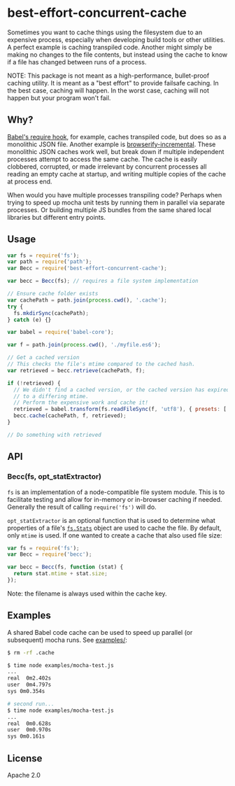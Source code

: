best-effort-concurrent-cache
============================

Sometimes you want to cache things using the filesystem due to an expensive process, especially when developing build tools or other utilities. A perfect example is caching transpiled code. Another might simply be making no changes to the file contents, but instead using the cache to know if a file has changed between runs of a process.

NOTE: This package is not meant as a high-performance, bullet-proof caching utility. It is meant as a "best effort" to provide failsafe caching. In the best case, caching will happen. In the worst case, caching will not happen but your program won't fail.

Why?
----

[Babel's require hook](https://babeljs.io/docs/usage/require/#environment-variables), for example, caches transpiled code, but does so as a monolithic JSON file. Another example is [browserify-incremental](https://www.npmjs.com/package/browserify-incremental). These monolithic JSON caches work well, but break down if multiple independent processes attempt to access the same cache. The cache is easily clobbered, corrupted, or made irrelevant by concurrent processes all reading an empty cache at startup, and writing multiple copies of the cache at process end.

When would you have multiple processes transpiling code? Perhaps when trying to speed up mocha unit tests by running them in parallel via separate processes. Or building multiple JS bundles from the same shared local libraries but different entry points.

Usage
-----

```js
var fs = require('fs');
var path = require('path');
var Becc = require('best-effort-concurrent-cache');

var becc = Becc(fs); // requires a file system implementation

// Ensure cache folder exists
var cachePath = path.join(process.cwd(), '.cache');
try {
  fs.mkdirSync(cachePath);
} catch (e) {}

var babel = require('babel-core');

var f = path.join(process.cwd(), './myfile.es6');

// Get a cached version
// This checks the file's mtime compared to the cached hash.
var retrieved = becc.retrieve(cachePath, f);

if (!retrieved) {
  // We didn't find a cached version, or the cached version has expired due
  // to a differing mtime.
  // Perform the expensive work and cache it!
  retrieved = babel.transform(fs.readFileSync(f, 'utf8'), { presets: ['es2015'] }).code;
  becc.cache(cachePath, f, retrieved);
}

// Do something with retrieved
```

API
---

### Becc(fs, opt_statExtractor)

`fs` is an implementation of a node-compatible file system module. This is to facilitate testing and allow for in-memory or in-browser caching if needed. Generally the result of calling `require('fs')` will do.

`opt_statExtractor` is an optional function that is used to determine what properties of a file's [`fs.Stats`](https://nodejs.org/api/fs.html#fs_class_fs_stats) object are used to cache the file. By default, only `mtime` is used. If one wanted to create a cache that also used file size:

```js
var fs = require('fs');
var Becc = require('becc');

var becc = Becc(fs, function (stat) {
  return stat.mtime + stat.size;
});
```

Note: the filename is always used within the cache key.

Examples
--------

A shared Babel code cache can be used to speed up parallel (or subsequent) mocha runs. See [examples/](examples/):

```sh
$ rm -rf .cache

$ time node examples/mocha-test.js
...
real  0m2.402s
user  0m4.797s
sys 0m0.354s

# second run...
$ time node examples/mocha-test.js
...
real  0m0.628s
user  0m0.970s
sys 0m0.161s
```


License
-------

Apache 2.0
